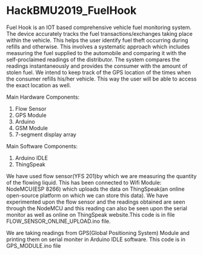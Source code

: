 # HackBMU2019_FuelHook

Fuel Hook is an IOT based comprehensive vehicle fuel monitoring system. 
The device accurately tracks the fuel transactions/exchanges taking place within the vehicle. 
This helps the user identify fuel theft occurring during refills and otherwise. 
This involves a systematic approach which includes measuring the fuel 
supplied to the automobile and comparing it with the self-proclaimed readings of the distributor. 
The system compares the readings instantaneously and provides the consumer with the amount of stolen fuel.
We intend to keep track of the GPS location of the times when the consumer refills his/her vehicle. 
This way the user will be able to access the exact location as well.

Main Hardware Components:
1.	Flow Sensor
2.	GPS Module
3.	Arduino
4.	GSM Module
5.	7-segment display array

Main Software Components:
1.	Arduino IDLE
2.	ThingSpeak

We have used flow sensor(YFS 201)by which we are measuring the quantity of the flowing liquid. This has been connected to Wifi Module: NodeMCU(ESP 8266) which uploads the data on ThingSpeak(an online open-source platform on which we can store this data). We have experimented upon the flow sensor and the readings obtained are seen through the NodeMCU and this reading can also be seen upon the serial monitor as well as online on ThingSpeak website.This code is in file FLOW_SENSOR_ONLINE_UPLOAD.ino file.

We are taking readings from GPS(Global Positioning System) Module and printing them on serial moniter in Arduino IDLE software. This code is in GPS_MODULE.ino file
